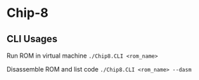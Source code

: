 # Chip-8

## CLI Usages

Run ROM in virtual machine
`./Chip8.CLI <rom_name>` 

Disassemble ROM and list code
`./Chip8.CLI <rom_name> --dasm`


